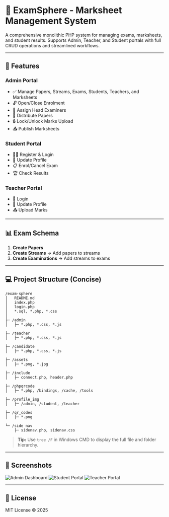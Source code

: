 # 📝 ExamSphere - Marksheet Management System

A comprehensive monolithic PHP system for managing exams, marksheets, and student results.
Supports Admin, Teacher, and Student portals with full CRUD operations and streamlined workflows.

---

## 🚀 Features

### Admin Portal

* ✅ Manage Papers, Streams, Exams, Students, Teachers, and Marksheets
* 🔓 Open/Close Enrolment
* 🎯 Assign Head Examiners
* 📝 Distribute Papers
* 🔒 Lock/Unlock Marks Upload
* 📤 Publish Marksheets

### Student Portal

* 🧑‍🎓 Register & Login
* 📝 Update Profile
* 📋 Enrol/Cancel Exam
* 🏆 Check Results

### Teacher Portal

* 🔑 Login
* 📝 Update Profile
* 📤 Upload Marks

---

## 📊 Exam Schema

1. **Create Papers**
2. **Create Streams** → Add papers to streams
3. **Create Examinations** → Add streams to exams

---

## 💻 Project Structure (Concise)

```
/exam-sphere
│   README.md
│   index.php
│   login.php
│   *.sql, *.php, *.css
│
├─ /admin
│   ├─ *.php, *.css, *.js

├─ /teacher
│   ├─ *.php, *.css, *.js

├─ /candidate
│   ├─ *.php, *.css, *.js

├─ /assets
│   ├─ *.png, *.jpg

├─ /include
│   ├─ connect.php, header.php

├─ /phpqrcode
│   ├─ *.php, /bindings, /cache, /tools

├─ /profile_img
│   ├─ /admin, /student, /teacher

├─ /qr_codes
│   ├─ *.png

└─ /side nav
    ├─ sidenav.php, sidenav.css
```

> **Tip:** Use `tree /F` in Windows CMD to display the full file and folder hierarchy.

---

## 🌟 Screenshots

![Admin Dashboard](https://via.placeholder.com/400x200?text=Admin+Dashboard)
![Student Portal](https://via.placeholder.com/400x200?text=Student+Portal)
![Teacher Portal](https://via.placeholder.com/400x200?text=Teacher+Portal)

---

## 📌 License

MIT License © 2025
